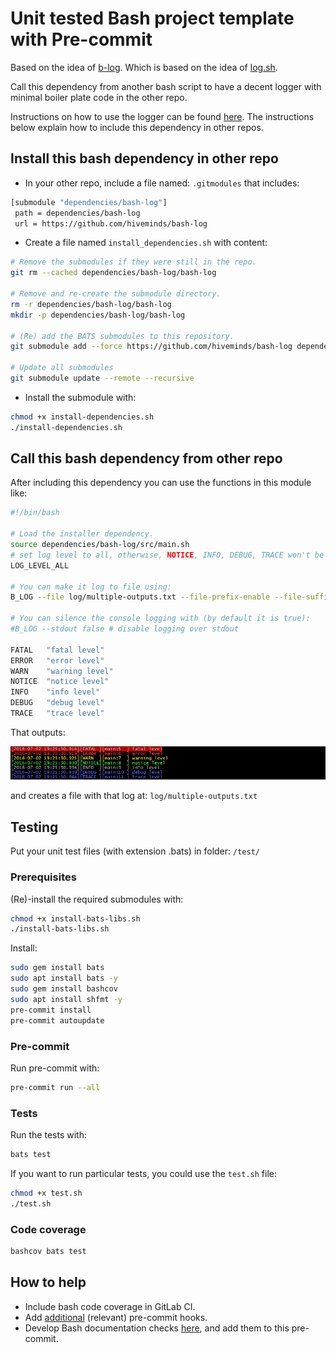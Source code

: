 # Unit tested Bash project template with Pre-commit

Based on the idea of [b-log](https://github.com/idelsink/b-log).
Which is based on the idea of [log.sh](https://github.com/livibetter-backup/log.sh).

Call this dependency from another bash script to have a decent logger with
minimal boiler plate code in the other repo.

Instructions on how to use the logger can be found [here](examples/Usage.md).
The instructions below explain how to include this dependency in other repos.

## Install this bash dependency in other repo

- In your other repo, include a file named: `.gitmodules` that includes:

```sh
[submodule "dependencies/bash-log"]
 path = dependencies/bash-log
 url = https://github.com/hiveminds/bash-log
```

- Create a file named `install_dependencies.sh` with content:

```sh
# Remove the submodules if they were still in the repo.
git rm --cached dependencies/bash-log/bash-log

# Remove and re-create the submodule directory.
rm -r dependencies/bash-log/bash-log
mkdir -p dependencies/bash-log/bash-log

# (Re) add the BATS submodules to this repository.
git submodule add --force https://github.com/hiveminds/bash-log dependencies/bash-log/bash-log

# Update all submodules
git submodule update --remote --recursive
```

- Install the submodule with:

```sh
chmod +x install-dependencies.sh
./install-dependencies.sh
```

## Call this bash dependency from other repo

After including this dependency you can use the functions in this module like:

```sh
#!/bin/bash

# Load the installer dependency.
source dependencies/bash-log/src/main.sh
# set log level to all, otherwise, NOTICE, INFO, DEBUG, TRACE won't be logged.
LOG_LEVEL_ALL

# You can make it log to file using:
B_LOG --file log/multiple-outputs.txt --file-prefix-enable --file-suffix-enable

# You can silence the console logging with (by default it is true):
#B_LOG --stdout false # disable logging over stdout

FATAL   "fatal level"
ERROR   "error level"
WARN    "warning level"
NOTICE  "notice level"
INFO    "info level"
DEBUG   "debug level"
TRACE   "trace level"
```

That outputs:

![Example 01](./examples/01_basic_example.png "Example 01 output")

and creates a file with that log at: `log/multiple-outputs.txt`

## Testing

Put your unit test files (with extension .bats) in folder: `/test/`

### Prerequisites

(Re)-install the required submodules with:

```sh
chmod +x install-bats-libs.sh
./install-bats-libs.sh
```

Install:

```sh
sudo gem install bats
sudo apt install bats -y
sudo gem install bashcov
sudo apt install shfmt -y
pre-commit install
pre-commit autoupdate
```

### Pre-commit

Run pre-commit with:

```sh
pre-commit run --all
```

### Tests

Run the tests with:

```sh
bats test
```

If you want to run particular tests, you could use the `test.sh` file:

```sh
chmod +x test.sh
./test.sh
```

### Code coverage

```sh
bashcov bats test
```

## How to help

- Include bash code coverage in GitLab CI.
- Add [additional](https://pre-commit.com/hooks.html) (relevant) pre-commit hooks.
- Develop Bash documentation checks
  [here](https://github.com/TruCol/checkstyle-for-bash), and add them to this
  pre-commit.
